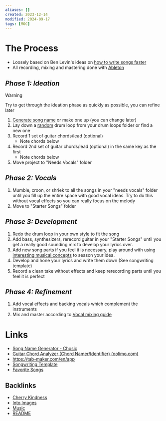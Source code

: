 ```yaml
---
aliases: []
created: 2023-12-14
modified: 2024-09-17
tags: [MOC]
---
```


# **The Process**

- Loosely based on Ben Levin's ideas on [how to write songs faster](https://www.youtube.com/watch?v=siJeW_HiH7c)
- All recording, mixing and mastering done with [Ableton](https://www.ableton.com/)

## *Phase 1: Ideation*

> [!WARNING]
> Try to get through the ideation phase as quickly as possible, you can refine later

1. [Generate song name](https://www.chosic.com/song-name-generator-by-genre-and-mood/) or make one up (you can change later)
2. Lay down a [random](https://www.bing.com/search?pglt=161&q=random+number+generator&cvid=a4e7f9182f8741daa550952d0aa61475&gs_lcrp=EgZjaHJvbWUqBggAEAAYQDIGCAAQABhAMgYIARAAGEAyBggCEAAYQDIGCAMQABhAMgYIBBAAGEAyBggFEAAYQDIGCAYQABhAMgYIBxAAGEAyBggIEAAYQNIBCDI4NzFqMGoxqAIAsAIA&FORM=ANNTA1&PC=U531) drum loop from your drum loops folder or find a new one
3. Record 1 set of guitar chords/lead (optional)
	- Note chords below
4. Record 2nd set of guitar chords/lead (optional) in the same key as the first
	- Note chords below
5. Move project to "Needs Vocals" folder

## *Phase 2: Vocals*

1. Mumble, croon, or shriek to all the songs in your "needs vocals" folder until you fill up the entire space with good vocal ideas. Try to do this without vocal effects so you can really focus on the melody
2. Move to "Starter Songs" folder

## *Phase 3: Development*

1. Redo the drum loop in your own style to fit the song
2. Add bass, synthesizers, rerecord guitar in your "Starter Songs" until you get a really good sounding mix to develop your lyrics over.
3. Add new song parts if you feel it is necessary, play around with using [interesting musical concepts](https://www.youtube.com/watch?v=GXxX013s1Vk) to season your idea. 
4. Develop and hone your lyrics and write them down (See songwriting template)
5. Record a clean take without effects and keep rerecording parts until you feel it is perfect

## *Phase 4: Refinement*

1. Add vocal effects and backing vocals which complement the instruments
2. Mix and master according to [Vocal mixing guide](../../PKM-Public/2AREAS/MUSIC/Vocal%20mixing%20guide.md)

# Links

- [Song Name Generator - Chosic](https://www.chosic.com/song-name-generator-by-genre-and-mood/)
- [Guitar Chord Analyzer (Chord Namer/Identifier) (oolimo.com)](https://www.oolimo.com/en/guitar-chords/analyze#:~:text=Enter%20your%20guitar%20chord%20into%20the%20virtual%20fretboard.%20The%20chord)
- https://tab-maker.com/en/app
- [Songwriting Template](../../../3RESOURCES/TEMPLATES/Songwriting%20Template.md)
- [Favorite Songs](Favorite%20Songs.md)

## Backlinks

* [Cherry Kindness](Cherry%20Kindness.md)
* [Into Images](Into%20Images.md)
* [Music](Music.md)
* [README](../../README.md)
